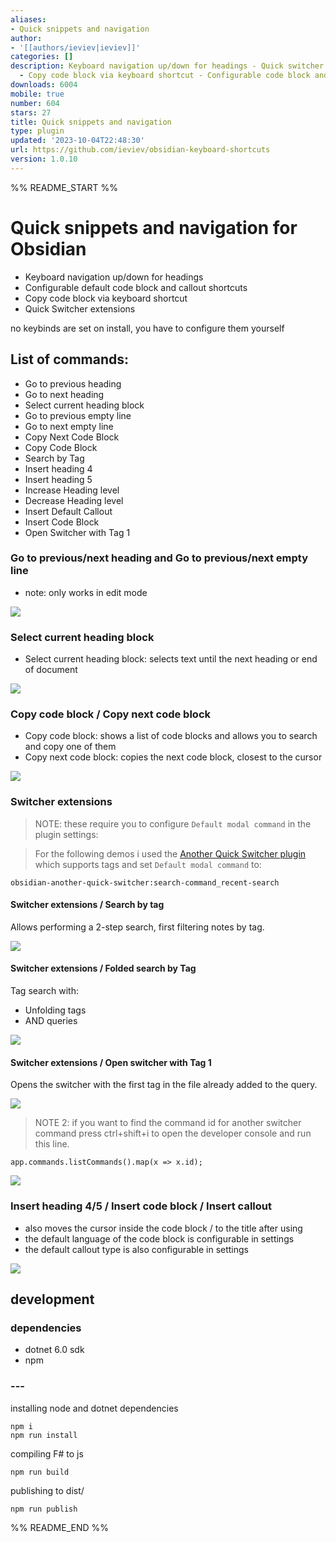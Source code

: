 ```yaml
---
aliases:
- Quick snippets and navigation
author:
- '[[authors/ieviev|ieviev]]'
categories: []
description: Keyboard navigation up/down for headings - Quick switcher extensions
  - Copy code block via keyboard shortcut - Configurable code block and callout snippets
downloads: 6004
mobile: true
number: 604
stars: 27
title: Quick snippets and navigation
type: plugin
updated: '2023-10-04T22:48:30'
url: https://github.com/ieviev/obsidian-keyboard-shortcuts
version: 1.0.10
---
```


%% README_START %%

# Quick snippets and navigation for Obsidian

- Keyboard navigation up/down for headings
- Configurable default code block and callout shortcuts
- Copy code block via keyboard shortcut
- Quick Switcher extensions

no keybinds are set on install, you have to configure them yourself

## List of commands: 

- Go to previous heading
- Go to next heading
- Select current heading block
- Go to previous empty line
- Go to next empty line
- Copy Next Code Block
- Copy Code Block
- Search by Tag
- Insert heading 4
- Insert heading 5
- Increase Heading level
- Decrease Heading level
- Insert Default Callout
- Insert Code Block
- Open Switcher with Tag 1


### Go to previous/next heading and Go to previous/next empty line

- note: only works in edit mode


![](https://github.com/ieviev/obsidian-keyboard-shortcuts/blob/main/_resources/obs-go-to-heading.gif?raw=true)


### Select current heading block

- Select current heading block: selects text until the next heading or end of document

![](https://github.com/ieviev/obsidian-keyboard-shortcuts/blob/main/_resources/select-current-block.gif?raw=true)


### Copy code block / Copy next code block 

- Copy code block: shows a list of code blocks and allows you to search and copy one of them
- Copy next code block: copies the next code block, closest to the cursor

![](https://github.com/ieviev/obsidian-keyboard-shortcuts/blob/main/_resources/obs-copying-codeblocks.gif?raw=true)

### Switcher extensions

> NOTE: these require you to configure `Default modal command` in the plugin settings:

> For the following demos i used the [Another Quick Switcher plugin](https://github.com/tadashi-aikawa/obsidian-another-quick-switcher) which supports tags and set `Default modal command` to:

```
obsidian-another-quick-switcher:search-command_recent-search
```

#### Switcher extensions / Search by tag

Allows performing a 2-step search, first filtering notes by tag.

![](https://github.com/ieviev/obsidian-keyboard-shortcuts/blob/main/_resources/obs-search-by-tag.gif?raw=true)

#### Switcher extensions / Folded search by Tag

Tag search with:
- Unfolding tags
- AND queries

![](https://github.com/ieviev/obsidian-keyboard-shortcuts/blob/main/_resources/folded-search-by-tag.gif?raw=true)
<!-- ![](https://raw.githubusercontent.com/ieviev/obsidian-keyboard-shortcuts/HEAD/_resources/folded-search-by-tag.gif) -->

#### Switcher extensions / Open switcher with Tag 1

Opens the switcher with the first tag in the file already added to the query.

![](https://github.com/ieviev/obsidian-keyboard-shortcuts/blob/main/_resources/obs-with-tag-1.gif?raw=true)

> NOTE 2: if you want to find the command id for another switcher command press ctrl+shift+i to open the developer console and run this line.

```
app.commands.listCommands().map(x => x.id);
```

![](https://raw.githubusercontent.com/ieviev/obsidian-keyboard-shortcuts/HEAD/_resources/command-ids.png)



### Insert heading 4/5 / Insert code block / Insert callout

- also moves the cursor inside the code block / to the title after using
- the default language of the code block is configurable in settings
- the default callout type is also configurable in settings

![](https://github.com/ieviev/obsidian-keyboard-shortcuts/blob/main/_resources/obs-inserting-codeblocks-headings.gif?raw=true)


## development

### dependencies

- dotnet 6.0 sdk
- npm

### ---

installing node and dotnet dependencies
```
npm i
npm run install
```

compiling F# to js
```
npm run build
```

publishing to dist/
```
npm run publish
```

%% README_END %%